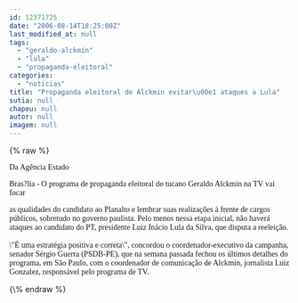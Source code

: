 ```yaml
---
id: 12371725
date: "2006-08-14T18:25:00Z"
last_modified_at: null
tags:
  - "geraldo-alckmin"
  - "lula"
  - "propaganda-eleitoral"
categories:
  - "noticias"
title: "Propaganda eleitoral de Alckmin evitar\u00e1 ataques a Lula"
sutia: null
chapeu: null
autor: null
imagem: null
---
```

{\% raw %}
<p><P><FONT face=Verdana>Da Agência Estado</FONT></P></p>
<p><P><FONT face=Verdana>Bras?lia - O programa de propaganda eleitoral do tucano Geraldo Alckmin na TV vai focar</p>
<p> as qualidades do candidato ao Planalto e lembrar suas realizações à frente de cargos públicos, sobretudo no governo paulista. Pelo menos nessa etapa inicial, não haverá ataques ao candidato do PT, presidente Luiz Inácio Lula da Silva, que disputa a reeleição.<BR><BR>\"É uma estratégia positiva e correta\", concordou o coordenador-executivo da campanha, senador Sérgio Guerra (PSDB-PE), que na semana passada fechou os últimos detalhes do programa, em São Paulo, com o coordenador de comunicação de Alckmin, jornalista Luiz Gonzalez, responsável pelo programa de TV.</FONT> </P> </p>
{\% endraw %}